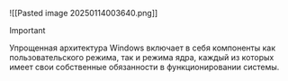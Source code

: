 ![[Pasted image 20250114003640.png]]

> [!important] 
> Упрощенная архитектура Windows включает в себя компоненты как пользовательского режима, так и режима ядра, каждый из которых имеет свои собственные обязанности в функционировании системы.




